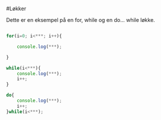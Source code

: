 #Løkker

Dette er en eksempel på en for, while og en do... while løkke.

```javascript

for(i=0; i<***; i++){

    console.log(***);

}

while(i<***){
    console.log(***);
    i++;
}

do{
    console.log(***);
    i++;
}while(i<***);
```